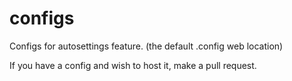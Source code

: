 # configs
Configs for autosettings feature.
(the default .config web location)

If you have a config and wish to host it, make a pull request.
